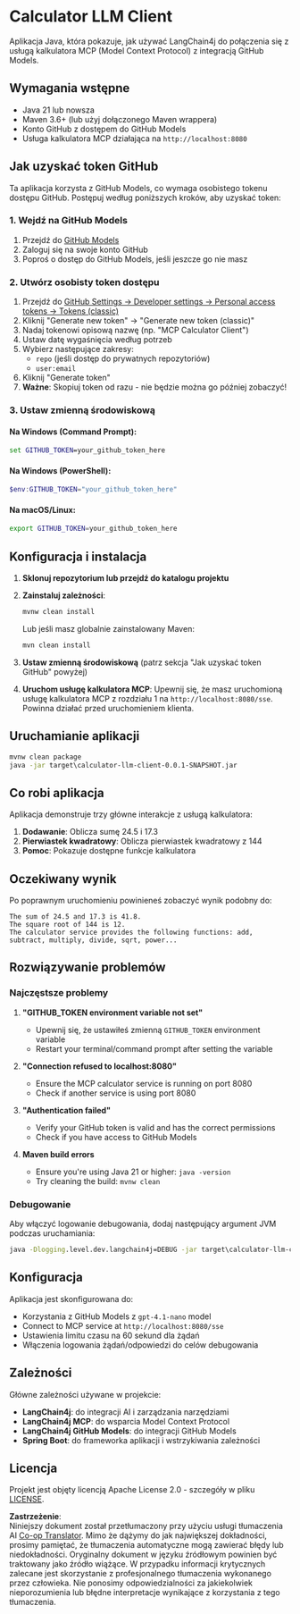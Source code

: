 <!--
CO_OP_TRANSLATOR_METADATA:
{
  "original_hash": "ac2459c0d5cc823922e3d9240a95028c",
  "translation_date": "2025-06-11T13:26:17+00:00",
  "source_file": "03-GettingStarted/03-llm-client/solution/java/README.md",
  "language_code": "pl"
}
-->
# Calculator LLM Client

Aplikacja Java, która pokazuje, jak używać LangChain4j do połączenia się z usługą kalkulatora MCP (Model Context Protocol) z integracją GitHub Models.

## Wymagania wstępne

- Java 21 lub nowsza
- Maven 3.6+ (lub użyj dołączonego Maven wrappera)
- Konto GitHub z dostępem do GitHub Models
- Usługa kalkulatora MCP działająca na `http://localhost:8080`

## Jak uzyskać token GitHub

Ta aplikacja korzysta z GitHub Models, co wymaga osobistego tokenu dostępu GitHub. Postępuj według poniższych kroków, aby uzyskać token:

### 1. Wejdź na GitHub Models
1. Przejdź do [GitHub Models](https://github.com/marketplace/models)
2. Zaloguj się na swoje konto GitHub
3. Poproś o dostęp do GitHub Models, jeśli jeszcze go nie masz

### 2. Utwórz osobisty token dostępu
1. Przejdź do [GitHub Settings → Developer settings → Personal access tokens → Tokens (classic)](https://github.com/settings/tokens)
2. Kliknij "Generate new token" → "Generate new token (classic)"
3. Nadaj tokenowi opisową nazwę (np. "MCP Calculator Client")
4. Ustaw datę wygaśnięcia według potrzeb
5. Wybierz następujące zakresy:
   - `repo` (jeśli dostęp do prywatnych repozytoriów)
   - `user:email`
6. Kliknij "Generate token"
7. **Ważne**: Skopiuj token od razu - nie będzie można go później zobaczyć!

### 3. Ustaw zmienną środowiskową

#### Na Windows (Command Prompt):
```cmd
set GITHUB_TOKEN=your_github_token_here
```

#### Na Windows (PowerShell):
```powershell
$env:GITHUB_TOKEN="your_github_token_here"
```

#### Na macOS/Linux:
```bash
export GITHUB_TOKEN=your_github_token_here
```

## Konfiguracja i instalacja

1. **Sklonuj repozytorium lub przejdź do katalogu projektu**

2. **Zainstaluj zależności**:
   ```cmd
   mvnw clean install
   ```
   Lub jeśli masz globalnie zainstalowany Maven:
   ```cmd
   mvn clean install
   ```

3. **Ustaw zmienną środowiskową** (patrz sekcja "Jak uzyskać token GitHub" powyżej)

4. **Uruchom usługę kalkulatora MCP**:
   Upewnij się, że masz uruchomioną usługę kalkulatora MCP z rozdziału 1 na `http://localhost:8080/sse`. Powinna działać przed uruchomieniem klienta.

## Uruchamianie aplikacji

```cmd
mvnw clean package
java -jar target\calculator-llm-client-0.0.1-SNAPSHOT.jar
```

## Co robi aplikacja

Aplikacja demonstruje trzy główne interakcje z usługą kalkulatora:

1. **Dodawanie**: Oblicza sumę 24.5 i 17.3
2. **Pierwiastek kwadratowy**: Oblicza pierwiastek kwadratowy z 144
3. **Pomoc**: Pokazuje dostępne funkcje kalkulatora

## Oczekiwany wynik

Po poprawnym uruchomieniu powinieneś zobaczyć wynik podobny do:

```
The sum of 24.5 and 17.3 is 41.8.
The square root of 144 is 12.
The calculator service provides the following functions: add, subtract, multiply, divide, sqrt, power...
```

## Rozwiązywanie problemów

### Najczęstsze problemy

1. **"GITHUB_TOKEN environment variable not set"**
   - Upewnij się, że ustawiłeś zmienną `GITHUB_TOKEN` environment variable
   - Restart your terminal/command prompt after setting the variable

2. **"Connection refused to localhost:8080"**
   - Ensure the MCP calculator service is running on port 8080
   - Check if another service is using port 8080

3. **"Authentication failed"**
   - Verify your GitHub token is valid and has the correct permissions
   - Check if you have access to GitHub Models

4. **Maven build errors**
   - Ensure you're using Java 21 or higher: `java -version`
   - Try cleaning the build: `mvnw clean`

### Debugowanie

Aby włączyć logowanie debugowania, dodaj następujący argument JVM podczas uruchamiania:
```cmd
java -Dlogging.level.dev.langchain4j=DEBUG -jar target\calculator-llm-client-0.0.1-SNAPSHOT.jar
```

## Konfiguracja

Aplikacja jest skonfigurowana do:
- Korzystania z GitHub Models z `gpt-4.1-nano` model
- Connect to MCP service at `http://localhost:8080/sse`
- Ustawienia limitu czasu na 60 sekund dla żądań
- Włączenia logowania żądań/odpowiedzi do celów debugowania

## Zależności

Główne zależności używane w projekcie:
- **LangChain4j**: do integracji AI i zarządzania narzędziami
- **LangChain4j MCP**: do wsparcia Model Context Protocol
- **LangChain4j GitHub Models**: do integracji GitHub Models
- **Spring Boot**: do frameworka aplikacji i wstrzykiwania zależności

## Licencja

Projekt jest objęty licencją Apache License 2.0 - szczegóły w pliku [LICENSE](../../../../../../03-GettingStarted/03-llm-client/solution/java/LICENSE).

**Zastrzeżenie**:  
Niniejszy dokument został przetłumaczony przy użyciu usługi tłumaczenia AI [Co-op Translator](https://github.com/Azure/co-op-translator). Mimo że dążymy do jak największej dokładności, prosimy pamiętać, że tłumaczenia automatyczne mogą zawierać błędy lub niedokładności. Oryginalny dokument w języku źródłowym powinien być traktowany jako źródło wiążące. W przypadku informacji krytycznych zalecane jest skorzystanie z profesjonalnego tłumaczenia wykonanego przez człowieka. Nie ponosimy odpowiedzialności za jakiekolwiek nieporozumienia lub błędne interpretacje wynikające z korzystania z tego tłumaczenia.